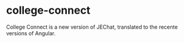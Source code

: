 # college-connect
College Connect is a new version of JEChat, translated to the recente versions of Angular. 

